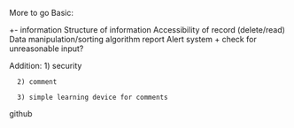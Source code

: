 More to go
Basic:

+- information
Structure of information
Accessibility of record (delete/read)
Data manipulation/sorting algorithm
report 
Alert system + check for unreasonable input? 

Addition:
      1) security 
    
      2) comment 

      3) simple learning device for comments
github
